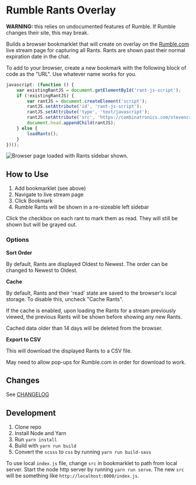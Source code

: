 # Rumble Rants Overlay

**WARNING:** this relies on undocumented features of Rumble. If Rumble changes their site, this may break.

Builds a browser bookmarklet that will create on overlay on the [Rumble.com](https://rumble.com/) live stream page 
for capturing all Rants. Rants are shown past their normal expiration date in the chat.

To add to your browser, create a new bookmark with the following block of code as the "URL". 
Use whatever name works for you.

```javascript
javascript: (function () {
    var existingRantJS = document.getElementById('rant-js-script');
    if (!existingRantJS) {
        var rantJS = document.createElement('script');
        rantJS.setAttribute('id', 'rant-js-script');
        rantJS.setAttribute('type', 'text/javascript');
        rantJS.setAttribute('src', 'https://combinatronics.com/stevencrader/rumble-rants-bookmarklet/master/lib/index.js');
        document.head.appendChild(rantJS);
    } else {
        loadRants();
    }
})();
```

![Browser page loaded with Rants sidebar shown.](https://raw.githubusercontent.com/stevencrader/rumble-rants-bookmarklet/master/docs/screenshot.png "Example Screenshot")

## How to Use

1. Add bookmarklet (see above)
2. Navigate to live stream page
3. Click Bookmark
4. Rumble Rants will be shown in a re-sizeable left sidebar

Click the checkbox on each rant to mark them as read. They will still be shown but will be grayed out.

### Options

**Sort Order**

By default, Rants are displayed Oldest to Newest. The order can be changed to Newest to Oldest.

**Cache**

By default, Rants and their 'read' state are saved to the browser's local storage. 
To disable this, uncheck "Cache Rants".

If the cache is enabled, upon loading the Rants for a stream previously viewed, the previous 
Rants will be shown before showing any new Rants.

Cached data older than 14 days will be deleted from the browser.

**Export to CSV**

This will download the displayed Rants to a CSV file.

May need to allow pop-ups for Rumble.com in order for download to work.

## Changes

See [CHANGELOG](CHANGELOG.md)

## Development

1. Clone repo
2. Install Node and Yarn
3. Run `yarn install`
4. Build with `yarn run build`
5. Convert the `scsss` to `css` by running `yarn run build-sass`

To use local `index.js` file, change `src` in bookmarklet to path from local server.
Start the node http server by running `yarn run serve`. 
The new `src` will be something like `http://localhost:8000/index.js`. 
